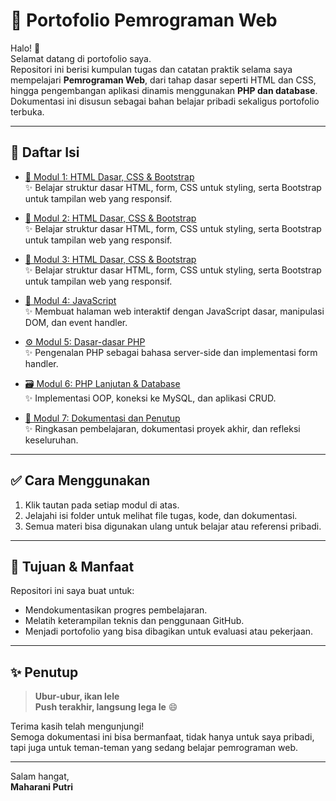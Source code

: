 # 📘 Portofolio Pemrograman Web

Halo! 👋  
Selamat datang di portofolio saya.  
Repositori ini berisi kumpulan tugas dan catatan praktik selama saya mempelajari **Pemrograman Web**, dari tahap dasar seperti HTML dan CSS, hingga pengembangan aplikasi dinamis menggunakan **PHP dan database**.  
Dokumentasi ini disusun sebagai bahan belajar pribadi sekaligus portofolio terbuka.

---

## 📁 Daftar Isi

- [📄 Modul 1: HTML Dasar, CSS & Bootstrap](https://github.com/maharani-project/Portofolio-Pemrograman-Web-202312001/tree/tugas/modul-1-3)  
  ✨ Belajar struktur dasar HTML, form, CSS untuk styling, serta Bootstrap untuk tampilan web yang responsif.

- [📄 Modul 2: HTML Dasar, CSS & Bootstrap](https://github.com/maharani-project/Portofolio-Pemrograman-Web-202312001/tree/tugas/modul-1-3)  
  ✨ Belajar struktur dasar HTML, form, CSS untuk styling, serta Bootstrap untuk tampilan web yang responsif.

- [📄 Modul 3: HTML Dasar, CSS & Bootstrap](https://github.com/maharani-project/Portofolio-Pemrograman-Web-202312001/tree/tugas/modul-1-3)  
  ✨ Belajar struktur dasar HTML, form, CSS untuk styling, serta Bootstrap untuk tampilan web yang responsif.

- [🧠 Modul 4: JavaScript](https://github.com/maharani-project/Portofolio-Pemrograman-Web-202312001/tree/tugas/modul-4-javascript)  
  ✨ Membuat halaman web interaktif dengan JavaScript dasar, manipulasi DOM, dan event handler.

- [⚙️ Modul 5: Dasar-dasar PHP](https://github.com/maharani-project/Portofolio-Pemrograman-Web-202312001/tree/tugas/modul-5-php)  
  ✨ Pengenalan PHP sebagai bahasa server-side dan implementasi form handler.

- [🗃️ Modul 6: PHP Lanjutan & Database](https://github.com/maharani-project/Portofolio-Pemrograman-Web-202312001/tree/tugas/modul-6-php-lanjutan)  
  ✨ Implementasi OOP, koneksi ke MySQL, dan aplikasi CRUD.

- [📝 Modul 7: Dokumentasi dan Penutup](https://github.com/maharani-project/Portofolio-Pemrograman-Web-202312001/blob/main/README.md)  
  ✨ Ringkasan pembelajaran, dokumentasi proyek akhir, dan refleksi keseluruhan.

---

## ✅ Cara Menggunakan

1. Klik tautan pada setiap modul di atas.
2. Jelajahi isi folder untuk melihat file tugas, kode, dan dokumentasi.
3. Semua materi bisa digunakan ulang untuk belajar atau referensi pribadi.

---

## 🎯 Tujuan & Manfaat

Repositori ini saya buat untuk:
- Mendokumentasikan progres pembelajaran.
- Melatih keterampilan teknis dan penggunaan GitHub.
- Menjadi portofolio yang bisa dibagikan untuk evaluasi atau pekerjaan.

---

## ✨ Penutup

> **Ubur-ubur, ikan lele**  
> **Push terakhir, langsung lega le** 😄  

Terima kasih telah mengunjungi!  
Semoga dokumentasi ini bisa bermanfaat, tidak hanya untuk saya pribadi, tapi juga untuk teman-teman yang sedang belajar pemrograman web.

---

Salam hangat,  
**Maharani Putri**

